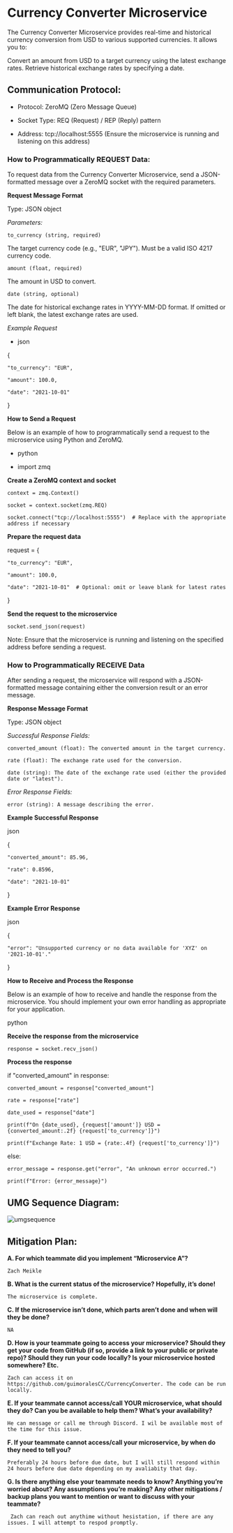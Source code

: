# Currency Converter Microservice

The Currency Converter Microservice provides real-time and historical currency conversion from USD to various supported currencies. It allows you to:

Convert an amount from USD to a target currency using the latest exchange rates.
Retrieve historical exchange rates by specifying a date.

## Communication Protocol:

  * Protocol: ZeroMQ (Zero Message Queue)

  * Socket Type: REQ (Request) / REP (Reply) pattern

  * Address: tcp://localhost:5555 (Ensure the microservice is running and listening on this address)


### How to Programmatically REQUEST Data:

To request data from the Currency Converter Microservice, send a JSON-formatted message over a ZeroMQ socket with the required parameters.

**Request Message Format**

Type: JSON object

*Parameters:*

    to_currency (string, required) 
    
  The target currency code (e.g., "EUR", "JPY"). Must be a valid ISO 4217 currency code.

    amount (float, required)
    
  The amount in USD to convert.

    date (string, optional) 
  The date for historical exchange rates in YYYY-MM-DD format. If omitted or left blank, the latest exchange rates are used.

*Example Request*

* json

{

    "to_currency": "EUR",
  
    "amount": 100.0,
  
    "date": "2021-10-01"  
  
}


**How to Send a Request**

Below is an example of how to programmatically send a request to the microservice using Python and ZeroMQ. 

* python

* import zmq

**Create a ZeroMQ context and socket**

    context = zmq.Context()

    socket = context.socket(zmq.REQ)
    
    socket.connect("tcp://localhost:5555")  # Replace with the appropriate address if necessary

**Prepare the request data**

request = {

    "to_currency": "EUR",
    
    "amount": 100.0,
    
    "date": "2021-10-01"  # Optional: omit or leave blank for latest rates
}

**Send the request to the microservice**

    socket.send_json(request)

Note: Ensure that the microservice is running and listening on the specified address before sending a request.

### How to Programmatically RECEIVE Data
After sending a request, the microservice will respond with a JSON-formatted message containing either the conversion result or an error message.

**Response Message Format**

Type: JSON object

*Successful Response Fields:*

    converted_amount (float): The converted amount in the target currency.

    rate (float): The exchange rate used for the conversion.

    date (string): The date of the exchange rate used (either the provided date or "latest").

*Error Response Fields:*

    error (string): A message describing the error.

**Example Successful Response**

json

{

    "converted_amount": 85.96,
  
    "rate": 0.8596,
  
    "date": "2021-10-01"
  
}

**Example Error Response**

json

{

    "error": "Unsupported currency or no data available for 'XYZ' on '2021-10-01'."
  
}

**How to Receive and Process the Response**

Below is an example of how to receive and handle the response from the microservice. You should implement your own error handling as appropriate for your application.

python

**Receive the response from the microservice**

    response = socket.recv_json()

**Process the response**

if "converted_amount" in response:

    converted_amount = response["converted_amount"]
    
    rate = response["rate"]
    
    date_used = response["date"]
    
    print(f"On {date_used}, {request['amount']} USD = {converted_amount:.2f} {request['to_currency']}")
    
    print(f"Exchange Rate: 1 USD = {rate:.4f} {request['to_currency']}")
else:

    error_message = response.get("error", "An unknown error occurred.")
    
    print(f"Error: {error_message}")

## UMG Sequence Diagram:

![umgsequence](https://github.com/user-attachments/assets/16b317b8-1605-4589-89a9-211b1b10ae37)


## Mitigation Plan:

**A.	For which teammate did you implement “Microservice A”?**
  
    Zach Meikle

**B.	What is the current status of the microservice? Hopefully, it’s done!**

    The microservice is complete. 

**C.	If the microservice isn’t done, which parts aren’t done and when will they be done?**

    NA

**D.	How is your teammate going to access your microservice? Should they get your code from GitHub (if so, provide a link to your public or private repo)? Should they run your code locally? Is your microservice hosted somewhere? Etc.**

    Zach can access it on https://github.com/guimoralesCC/CurrencyConverter. The code can be run locally. 

**E.	If your teammate cannot access/call YOUR microservice, what should they do? Can you be available to help them? What’s your availability?**

    He can message or call me through Discord. I wil be available most of the time for this issue. 

**F.	If your teammate cannot access/call your microservice, by when do they need to tell you?**

    Preferably 24 hours before due date, but I will still respond within 24 hours before due date depending on my avaliabity that day. 

**G.	Is there anything else your teammate needs to know? Anything you’re worried about? Any assumptions you’re making? Any other mitigations / backup plans you want to mention or want to discuss with your teammate?**

     Zach can reach out anythime without hesistation, if there are any issues. I will attempt to respod promptly. 


